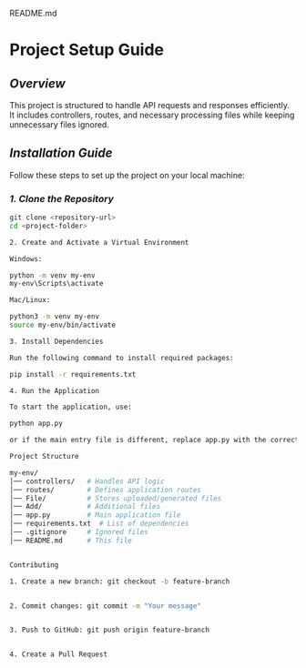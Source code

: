 README.md

# Project Setup Guide

## *Overview*
This project is structured to handle API requests and responses efficiently. It includes controllers, routes, and necessary processing files while keeping unnecessary files ignored.

## *Installation Guide*
Follow these steps to set up the project on your local machine:

### *1. Clone the Repository*
```bash
git clone <repository-url>
cd <project-folder>

2. Create and Activate a Virtual Environment

Windows:

python -m venv my-env
my-env\Scripts\activate

Mac/Linux:

python3 -m venv my-env
source my-env/bin/activate

3. Install Dependencies

Run the following command to install required packages:

pip install -r requirements.txt

4. Run the Application

To start the application, use:

python app.py

or if the main entry file is different, replace app.py with the correct filename.

Project Structure

my-env/
│── controllers/   # Handles API logic
│── routes/        # Defines application routes
│── File/          # Stores uploaded/generated files
│── Add/           # Additional files
│── app.py         # Main application file
│── requirements.txt  # List of dependencies
│── .gitignore     # Ignored files
│── README.md      # This file


Contributing

1. Create a new branch: git checkout -b feature-branch


2. Commit changes: git commit -m "Your message"


3. Push to GitHub: git push origin feature-branch


4. Create a Pull Request

